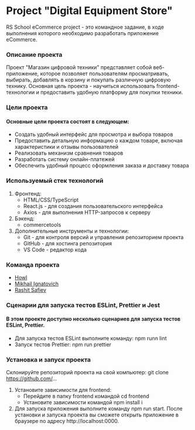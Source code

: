 # Project "Digital Equipment Store"
RS School eCommerce project - это командное задание, в ходе выполнения которого необходимо разработать приложение eCommerce. 

### Описание проекта
Проект "Магазин цифровой техники" представляет собой веб-приложение, которое позволяет пользователям просматривать, выбирать, добавлять в корзину и покупать различную цифровую технику. Основная цель проекта - научиться использовать frontend-технологии и предоставить удобную платформу для покупки техники.

### Цели проекта
#### Основные цели проекта состоят в следующем:
* Создать удобный интерфейс для просмотра и выбора товаров
* Предоставить детальную информацию о каждом товаре, включая характеристики и отзывы пользователей
* Реализовать механизм сравнения товаров
* Разработать систему онлайн-платежей
* Обеспечить удобный процесс оформления заказа и доставку товара

### Используемый стек технологий
1. Фронтенд:
   * HTML/CSS/TypeScript
   * React.js - для создания пользовательского интерфейса
   * Axios - для выполнения HTTP-запросов к серверу
2. Бэкенд:
   * commercetools
3. Дополнительные инструменты и технологии:
   * Git - для контроля версий и управления репозиторием проекта
   * GitHub - для хостинга репозитория
   * VS Code - редактор кода

### Команда проекта
* [Howl](https://github.com/Howl404)
* [Mikhail Ignatovich](https://github.com/academeg1)
* [Rashit Safiev](https://github.com/capapa)

### Сценарии для запуска тестов ESLint, Prettier и Jest
#### В этом проекте доступно несколько сценариев для запуска тестов ESLint, Prettier.
* Для запуска тестов ESLint выполните команду: npm runn lint
* Запуск тестов Prettier: npm run prettier

### Установка и запуск проекта
Склонируйте репозиторий проекта на свой компьютер: git clone https://github.com/...
1. Установите зависимости для frontend:
   * Перейдите в папку frontend командой cd frontend
   * Установите зависимости командой npm install i
2. Для запуска приложения выполните команду npm run start.
После установки и запуска проекта вы сможете открыть приложение в браузере по адресу http://localhost:0000.
